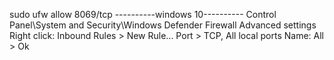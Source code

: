 sudo ufw allow 8069/tcp
----------windows 10----------
Control Panel\System and Security\Windows Defender Firewall
Advanced settings
Right click: Inbound Rules > New Rule...
Port > TCP, All local ports
Name: All > Ok
